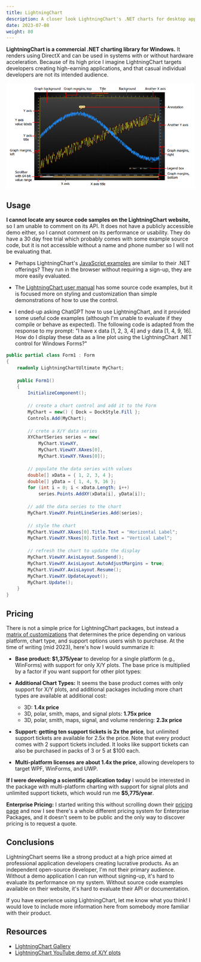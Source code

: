 ```yaml
---
title: LightningChart
description: A closer look LightningChart's .NET charts for desktop applications
date: 2023-07-08
weight: 80
---
```


**LightningChart is a commercial .NET charting library for Windows.** It renders using DirectX and can be used in systems with or without hardware acceleration. Because of its high price I imagine LightningChart targets developers creating high-earning applications, and that casual individual developers are not its intended audience. 

![](lightning-chart-1.png)

## Usage

**I cannot locate any source code samples on the LightningChart website,** so I am unable to comment on its API. It does not have a publicly accessible demo either, so I cannot comment on its performance or usability. They do have a 30 day free trial which probably comes with some example source code, but it is not accessible without a name and phone number so I will not be evaluating that.

* Perhaps LightningChart's [JavaScript examples](https://lightningchart.com/lightningchart-js-interactive-examples/) are similar to their .NET offerings? They run in the browser without requiring a sign-up, they are more easily evaluated.

* The [LightningChart user manual](https://lightningchart.com/wp-content/uploads/LightningChart-User%27s-manual-rev10.4.pdf) has some source code examples, but it is focused more on styling and customization than simple demonstrations of how to use the control.

* I ended-up asking ChatGPT how to use LightningChart, and it provided some useful code examples (although I'm unable to evaluate if they compile or behave as expected). The following code is adapted from the response to my prompt: "I have x data [1, 2, 3, 4] and y data [1, 4, 9, 16]. How do I display these data as a line plot using the LightningChart .NET control for Windows Forms?"

```cs
public partial class Form1 : Form
{
    readonly LightningChartUltimate MyChart;

    public Form1()
    {
        InitializeComponent();

        // create a chart control and add it to the Form
        MyChart = new() { Dock = DockStyle.Fill };
        Controls.Add(MyChart);

        // crete a X/Y data series
        XYChartSeries series = new(
            MyChart.ViewXY, 
            MyChart.ViewXY.XAxes[0], 
            MyChart.ViewXY.YAxes[0]);

        // populate the data series with values
        double[] xData = { 1, 2, 3, 4 };
        double[] yData = { 1, 4, 9, 16 };
        for (int i = 0; i < xData.Length; i++)
            series.Points.AddXY(xData[i], yData[i]);

        // add the data series to the chart
        MyChart.ViewXY.PointLineSeries.Add(series);

        // style the chart
        MyChart.ViewXY.XAxes[0].Title.Text = "Horizontal Label";
        MyChart.ViewXY.YAxes[0].Title.Text = "Vertical Label";

        // refresh the chart to update the display
        MyChart.ViewXY.AxisLayout.Suspend();
        MyChart.ViewXY.AxisLayout.AutoAdjustMargins = true;
        MyChart.ViewXY.AxisLayout.Resume();
        MyChart.ViewXY.UpdateLayout();
        MyChart.Update();
    }
}
```

## Pricing

There is not a simple price for LightningChart packages, but instead a [matrix of customizations](https://lightningchart.com/net-charts/pricing/) that determines the price depending on various platform, chart type, and support options users wish to purchase. At the time of writing (mid 2023), here's how I would summarize it:

* **Base product: $1,375/year** to develop for a single platform (e.g., WinForms) with support for only X/Y plots. The base price is multiplied by a factor if you want support for other plot types:

* **Additional Chart Types:** It seems the base product comes with only support for X/Y plots, and additional packages including more chart types are available at additional cost:
  * 3D: **1.4x price**
  * 3D, polar, smith, maps, and signal plots: **1.75x price**
  * 3D, polar, smith, maps, signal, and volume rendering: **2.3x price**

* **Support: getting ten support tickets is 2x the price**, but unlimited support tickets are available for 2.5x the price. Note that every product comes with 2 support tickets included. It looks like support tickets can also be purchased in packs of 3 or 5 at $100 each.

* **Multi-platform licenses are about 1.4x the price**, allowing developers to target WPF, WinForms, and UWP.

**If I were developing a scientific application today** I would be interested in the package with multi-platform charting with support for signal plots and unlimited support tickets, which would run me **$5,775/year**.

**Enterprise Pricing:** I started writing this without scrolling down their [pricing page](https://lightningchart.com/net-charts/pricing/) and now I see there's a whole different pricing system for Enterprise Packages, and it doesn't seem to be public and the only way to discover pricing is to request a quote.

## Conclusions

LightningChart seems like a strong product at a high price aimed at professional application developers creating lucrative products. As an independent open-source developer, I'm not their primary audience. Without a demo application I can run without signing-up, it's hard to evaluate its performance on my system. Without source code examples available on their website, it's hard to evaluate their API or documentation.

If you have experience using LightningChart, let me know what you think! I would love to include more information here from somebody more familiar with their product.

## Resources

* [LightningChart Gallery](https://lightningchart.com/net-charts/gallery/)
* [LightningChart YouTube demo of X/Y plots](https://www.youtube.com/watch?v=9CA-6o4ybmQ)
